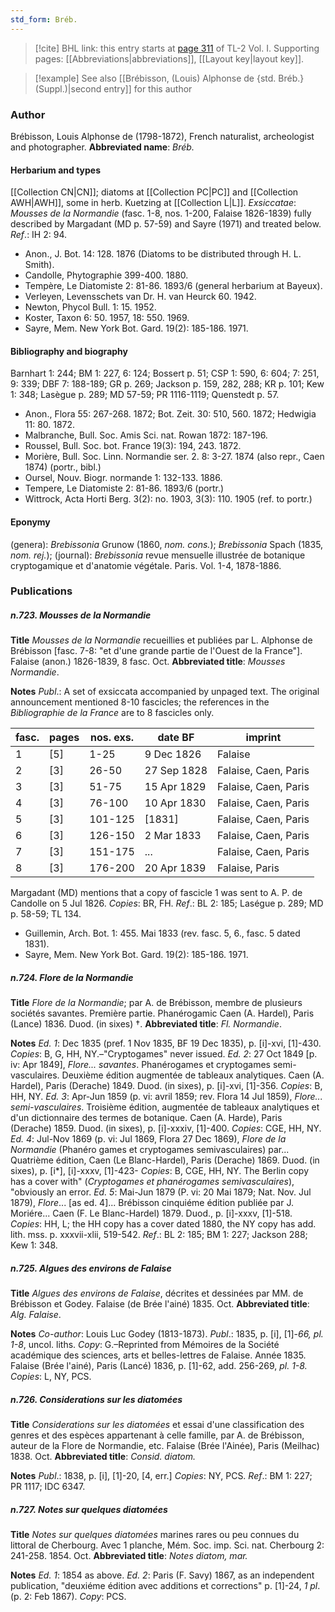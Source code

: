 ```yaml
---
std_form: Bréb.
---
```


> [!cite] BHL link: this entry starts at [page 311](https://www.biodiversitylibrary.org/page/33120442) of TL-2 Vol. I.
> Supporting pages: [[Abbreviations|abbreviations]], [[Layout key|layout key]].

> [!example] See also [[Brébisson, (Louis) Alphonse de {std. Bréb.} (Suppl.)|second entry]] for this author

### Author

Brébisson, Louis Alphonse de (1798-1872), French naturalist, archeologist and photographer. 
**Abbreviated name**: *Bréb.*

#### Herbarium and types

[[Collection CN|CN]]; diatoms at [[Collection PC|PC]] and [[Collection AWH|AWH]], some in herb. Kuetzing at [[Collection L|L]].
*Exsiccatae*: *Mousses de la Normandie* (fasc. 1-8, nos. 1-200, Falaise 1826-1839) fully described by Margadant (MD p. 57-59) and Sayre (1971) and treated below.
*Ref*.: IH 2: 94.
- Anon., J. Bot. 14: 128. 1876 (Diatoms to be distributed through H. L. Smith).
- Candolle, Phytographie 399-400. 1880.
- Tempère, Le Diatomiste 2: 81-86. 1893/6 (general herbarium at Bayeux).
- Verleyen, Levensschets van Dr. H. van Heurck 60. 1942.
- Newton, Phycol Bull. 1: 15. 1952.
- Koster, Taxon 6: 50. 1957, 18: 550. 1969.
- Sayre, Mem. New York Bot. Gard. 19(2): 185-186. 1971.

#### Bibliography and biography

Barnhart 1: 244; BM 1: 227, 6: 124; Bossert p. 51; CSP 1: 590, 6: 604; 7: 251, 9: 339; DBF 7: 188-189; GR p. 269; Jackson p. 159, 282, 288; KR p. 101; Kew 1: 348; Lasègue p. 289; MD 57-59; PR 1116-1119; Quenstedt p. 57.
- Anon., Flora 55: 267-268. 1872; Bot. Zeit. 30: 510, 560. 1872; Hedwigia 11: 80. 1872.
- Malbranche, Bull. Soc. Amis Sci. nat. Rowan 1872: 187-196.
- Roussel, Bull. Soc. bot. France 19(3): 194, 243. 1872.
- Morière, Bull. Soc. Linn. Normandie ser. 2. 8: 3-27. 1874 (also repr., Caen 1874) (portr., bibl.)
- Oursel, Nouv. Biogr. normande 1: 132-133. 1886.
- Tempere, Le Diatomiste 2: 81-86. 1893/6 (portr.)
- Wittrock, Acta Horti Berg. 3(2): no. 1903, 3(3): 110. 1905 (ref. to portr.)

#### Eponymy

(genera): *Brebissonia* Grunow (1860, *nom. cons.*); *Brebissonia* Spach (1835, *nom. rej.*); (journal): *Brebissonia* revue mensuelle illustrée de botanique cryptogamique et d'anatomie végétale. Paris. Vol. 1-4, 1878-1886.

### Publications

##### n.723. Mousses de la Normandie

**Title**
*Mousses de la Normandie* recueillies et publiées par L. Alphonse de Brébisson \[fasc. 7-8: "et d'une grande partie de l'Ouest de la France"\]. Falaise (anon.) 1826-1839, 8 fasc. Oct.
**Abbreviated title**: *Mousses Normandie*.

**Notes**
*Publ*.: A set of exsiccata accompanied by unpaged text. The original announcement mentioned 8-10 fascicles; the references in the *Bibliographie de la France* are to 8 fascicles only.

|fasc.	|pages	|nos. exs.	|date BF	|imprint|
|---	|---	|---	|---	|---	|
|1	|\[5\]	|1-25	|9 Dec 1826	|Falaise|
|2	|\[3\]	|26-50	|27 Sep 1828	|Falaise, Caen, Paris|
|3	|\[3\]	|51-75	|15 Apr 1829	|Falaise, Caen, Paris|
|4	|\[3\]	|76-100	|10 Apr 1830	|Falaise, Caen, Paris|
|5	|\[3\]	|101-125	|\[1831\]	|Falaise, Caen, Paris|
|6	|\[3\]	|126-150	|2 Mar 1833	|Falaise, Caen, Paris|
|7	|\[3\]	|151-175	|...	|Falaise, Caen, Paris|
|8	|\[3\]	|176-200	|20 Apr 1839	|Falaise, Paris|

Margadant (MD) mentions that a copy of fascicle 1 was sent to A. P. de Candolle on 5 Jul 1826. *Copies*: BR, FH.
*Ref*.: BL 2: 185; Laségue p. 289; MD p. 58-59; TL 134.
- Guillemin, Arch. Bot. 1: 455. Mai 1833 (rev. fasc. 5, 6., fasc. 5 dated 1831).
- Sayre, Mem. New York Bot. Gard. 19(2): 185-186. 1971.

##### n.724. Flore de la Normandie

**Title**
*Flore de la Normandie*; par A. de Brébisson, membre de plusieurs sociétés savantes. Première partie. Phanérogamic Caen (A. Hardel), Paris (Lance) 1836. Duod. (in sixes) †.
**Abbreviated title**: *Fl. Normandie*.

**Notes**
*Ed. 1*: Dec 1835 (pref. 1 Nov 1835, BF 19 Dec 1835), p. \[i\]-xvi, \[1\]-430. *Copies*: B, G, HH, NY.–"Cryptogames" never issued.
*Ed. 2*: 27 Oct 1849 \[p. iv: Apr 1849\], *Flore... savantes*. Phanérogames et cryptogames semi-vasculaires. Deuxième édition augmentée de tableaux analytiques. Caen (A. Hardel), Paris (Derache) 1849. Duod. (in sixes), p. \[i\]-xvi, \[1\]-356. *Copies*: B, HH, NY.
*Ed. 3*: Apr-Jun 1859 (p. vi: avril 1859; rev. Flora 14 Jul 1859), *Flore... semi-vasculaires*. Troisième édition, augmentée de tableaux analytiques et d'un dictionnaire des termes de botanique. Caen (A. Harde), Paris (Derache) 1859. Duod. (in sixes), p. \[i\]-xxxiv, \[1\]-400. *Copies*: CGE, HH, NY.
*Ed. 4*: Jul-Nov 1869 (p. vi: Jul 1869, Flora 27 Dec 1869), *Flore de la Normandie* (Phanéro games et cryptogames semivasculaires) par... Quatrième édition, Caen (Le Blanc-Hardel), Paris (Derache) 1869. Duod. (in sixes), p. \[i\*\], \[i\]-xxxv, \[1\]-423- *Copies*: B, CGE, HH, NY. The Berlin copy has a cover with" (*Cryptogames et phanérogames semivasculaires*), "obviously an error.
*Ed. 5*: Mai-Jun 1879 (P. vi: 20 Mai 1879; Nat. Nov. Jul 1879), *Flore*... \[as ed. 4\]... Brébisson cinquiéme édition publiée par J. Moriére... Caen (F. Le Blanc-Hardel) 1879. Duod., p. \[i\]-xxxv, \[1\]-518. *Copies*: HH, L; the HH copy has a cover dated 1880, the NY copy has add. lith. mss. p. xxxvii-xlii, 519-542.
*Ref*.: BL 2: 185; BM 1: 227; Jackson 288; Kew 1: 348.

##### n.725. Algues des environs de Falaise

**Title**
*Algues des environs de Falaise*, décrites et dessinées par MM. de Brébisson et Godey. Falaise (de Brée l'ainé) 1835. Oct.
**Abbreviated title**: *Alg. Falaise*.

**Notes**
*Co-author*: Louis Luc Godey (1813-1873).
*Publ*.: 1835, p. \[i\], \[1\]-*66, pl. 1-8*, uncol. liths. *Copy*: G.–Reprinted from Mémoires de la Société académique des sciences, arts et belles-lettres de Falaise. Année 1835. Falaise (Brée l'ainé), Paris (Lancé) 1836, p. \[1\]-62, add. 256-269, *pl. 1-8. Copies*: L, NY, PCS.

##### n.726. Considerations sur les diatomées

**Title**
*Considerations sur les diatomées* et essai d'une classification des genres et des espèces appartenant à celle famille, par A. de Brébisson, auteur de la Flore de Normandie, etc. Falaise (Brée l'Ainée), Paris (Meilhac) 1838. Oct.
**Abbreviated title**: *Consid. diatom.*

**Notes**
*Publ*.: 1838, p. \[i\], \[1\]-20, \[4, err.\] *Copies*: NY, PCS.
*Ref*.: BM 1: 227; PR 1117; IDC 6347.

##### n.727. Notes sur quelques diatomées

**Title**
*Notes sur quelques diatomées* marines rares ou peu connues du littoral de Cherbourg. Avec 1 planche, Mém. Soc. imp. Sci. nat. Cherbourg 2: 241-258. 1854. Oct.
**Abbreviated title**: *Notes diatom, mar.*

**Notes**
*Ed. 1*: 1854 as above.
*Ed. 2*: Paris (F. Savy) 1867, as an independent publication, "deuxiéme édition avec additions et corrections" p. \[1\]-24, *1 pl*. (p. 2: Feb 1867). *Copy*: PCS.


